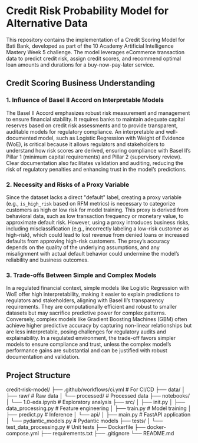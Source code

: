 # Credit Risk Probability Model for Alternative Data

This repository contains the implementation of a Credit Scoring Model for Bati Bank, developed as part of the 10 Academy Artificial Intelligence Mastery Week 5 challenge. The model leverages eCommerce transaction data to predict credit risk, assign credit scores, and recommend optimal loan amounts and durations for a buy-now-pay-later service.

## Credit Scoring Business Understanding

### 1. Influence of Basel II Accord on Interpretable Models
The Basel II Accord emphasizes robust risk measurement and management to ensure financial stability. It requires banks to maintain adequate capital reserves based on credit risk assessments and to provide transparent, auditable models for regulatory compliance. An interpretable and well-documented model, such as Logistic Regression with Weight of Evidence (WoE), is critical because it allows regulators and stakeholders to understand how risk scores are derived, ensuring compliance with Basel II’s Pillar 1 (minimum capital requirements) and Pillar 2 (supervisory review). Clear documentation also facilitates validation and auditing, reducing the risk of regulatory penalties and enhancing trust in the model’s predictions.

### 2. Necessity and Risks of a Proxy Variable
Since the dataset lacks a direct "default" label, creating a proxy variable (e.g., `is_high_risk` based on RFM metrics) is necessary to categorize customers as high or low risk for model training. This proxy is derived from behavioral data, such as low transaction frequency or monetary value, to approximate default risk. However, using a proxy introduces business risks, including misclassification (e.g., incorrectly labeling a low-risk customer as high-risk), which could lead to lost revenue from denied loans or increased defaults from approving high-risk customers. The proxy’s accuracy depends on the quality of the underlying assumptions, and any misalignment with actual default behavior could undermine the model’s reliability and business outcomes.

### 3. Trade-offs Between Simple and Complex Models
In a regulated financial context, simple models like Logistic Regression with WoE offer high interpretability, making it easier to explain predictions to regulators and stakeholders, aligning with Basel II’s transparency requirements. They are computationally efficient and robust to smaller datasets but may sacrifice predictive power for complex patterns. Conversely, complex models like Gradient Boosting Machines (GBM) often achieve higher predictive accuracy by capturing non-linear relationships but are less interpretable, posing challenges for regulatory audits and explainability. In a regulated environment, the trade-off favors simpler models to ensure compliance and trust, unless the complex model’s performance gains are substantial and can be justified with robust documentation and validation.

## Project Structure
credit-risk-model/
├── .github/workflows/ci.yml   # For CI/CD
├── data/
│   ├── raw/                   # Raw data
│   └── processed/             # Processed data
├── notebooks/
│   └── 1.0-eda.ipynb         # Exploratory analysis
├── src/
│   ├── init.py
│   ├── data_processing.py    # Feature engineering
│   ├── train.py              # Model training
│   ├── predict.py            # Inference
│   └── api/
│       ├── main.py           # FastAPI application
│       └── pydantic_models.py # Pydantic models
├── tests/
│   └── test_data_processing.py # Unit tests
├── Dockerfile
├── docker-compose.yml
├── requirements.txt
├── .gitignore
└── README.md

